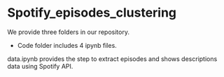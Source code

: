 # Spotify_episodes_clustering
We provide three folders in our repository. 

- Code folder includes 4 ipynb files.

data.ipynb provides the step to extract episodes and shows descriptions data using Spotify API.
